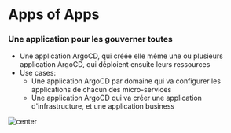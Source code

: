 # Apps of Apps
### Une application pour les gouverner toutes
- Une application ArgoCD, qui créée elle même une ou plusieurs application ArgoCD, qui déploient ensuite leurs ressources
- Use cases:
  - Une application ArgoCD par domaine qui va configurer les applications de chacun des micro-services
  - Une application ArgoCD qui va créer une application d'infrastructure, et une application business

![center](./assets/images/application-of-applications.webp)
